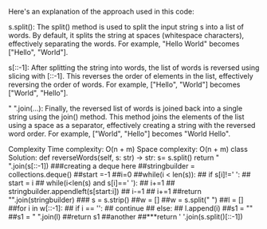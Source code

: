 Here's an explanation of the approach used in this code:

s.split(): The split() method is used to split the input string s into a list of words. By default, it splits the string at spaces (whitespace characters), effectively separating the words. For example, "Hello World" becomes ["Hello", "World"].

s[::-1]: After splitting the string into words, the list of words is reversed using slicing with [::-1]. This reverses the order of elements in the list, effectively reversing the order of words. For example, ["Hello", "World"] becomes ["World", "Hello"].

" ".join(...): Finally, the reversed list of words is joined back into a single string using the join() method. This method joins the elements of the list using a space as a separator, effectively creating a string with the reversed word order. For example, ["World", "Hello"] becomes "World Hello".

Complexity
Time complexity: O(n + m)
Space complexity: O(n + m)
class Solution:
    def reverseWords(self, s: str) -> str:
        s= s.split()
        return " ".join(s[::-1])
        ###creating a deque here
        ##stringbuilder = collections.deque()
        ##start =-1
        ##i=0
        ##while(i < len(s)):
        ##    if s[i]!=' ':
         ##       start = i
        ##        while(i<len(s) and s[i]==' '):
        ##            i+=1
        ##        stringbuilder.appendleft(s[start:i])
        ##       i-=1
        ##    i+=1
        ##return "".join(stringbuilder)
        ### s = s.strip()
    ##w = []
    ##w = s.split(" ")
    ##l = []
    ##for i in w[::-1]:
    ##    if i == '':
    ##        continue
    ##    else:
    ##        l.append(i)
    ##s1 = ""
    ##s1 = " ".join(l)
    ##return s1
    ##another
    ##***return ' '.join(s.split()[::-1])​
